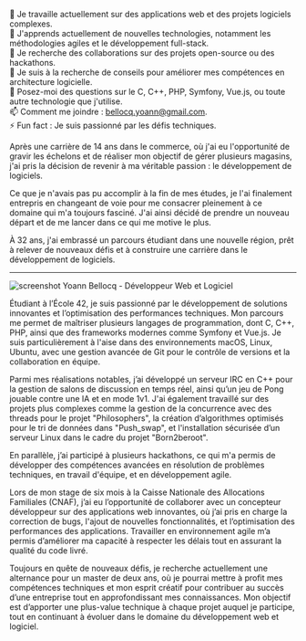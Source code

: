 🔭 Je travaille actuellement sur des applications web et des projets logiciels complexes. </br>
🌱 J'apprends actuellement de nouvelles technologies, notamment les méthodologies agiles et le développement full-stack.</br>
👯 Je recherche des collaborations sur des projets open-source ou des hackathons.</br>
🤔 Je suis à la recherche de conseils pour améliorer mes compétences en architecture logicielle.</br>
💬 Posez-moi des questions sur le C, C++, PHP, Symfony, Vue.js, ou toute autre technologie que j'utilise.</br>
📫 Comment me joindre : [bellocq.yoann@gmail.com](mailto:bellocq.yoann@gmail.com).</br>
⚡ Fun fact : Je suis passionné par les défis techniques.</br>

Après une carrière de 14 ans dans le commerce, où j'ai eu l'opportunité de gravir les échelons et de réaliser mon objectif de gérer plusieurs magasins, j'ai pris la décision de revenir à ma véritable passion : le développement de logiciels.

Ce que je n'avais pas pu accomplir à la fin de mes études, je l'ai finalement entrepris en changeant de voie pour me consacrer pleinement à ce domaine qui m'a toujours fasciné. J'ai ainsi décidé de prendre un nouveau départ et de me lancer dans ce qui me motive le plus.

À 32 ans, j'ai embrassé un parcours étudiant dans une nouvelle région, prêt à relever de nouveaux défis et à construire une carrière dans le développement de logiciels.

-----------------------------------------------
![screenshot](MySQL.svg.png)
Yoann Bellocq - Développeur Web et Logiciel

Étudiant à l’École 42, je suis passionné par le développement de solutions innovantes et l’optimisation des performances techniques. Mon parcours me permet de maîtriser plusieurs langages de programmation, dont C, C++, PHP, ainsi que des frameworks modernes comme Symfony et Vue.js. Je suis particulièrement à l'aise dans des environnements macOS, Linux, Ubuntu, avec une gestion avancée de Git pour le contrôle de versions et la collaboration en équipe.

Parmi mes réalisations notables, j’ai développé un serveur IRC en C++ pour la gestion de salons de discussion en temps réel, ainsi qu’un jeu de Pong jouable contre une IA et en mode 1v1. J'ai également travaillé sur des projets plus complexes comme la gestion de la concurrence avec des threads pour le projet "Philosophers", la création d’algorithmes optimisés pour le tri de données dans "Push_swap", et l'installation sécurisée d’un serveur Linux dans le cadre du projet "Born2beroot".

En parallèle, j’ai participé à plusieurs hackathons, ce qui m'a permis de développer des compétences avancées en résolution de problèmes techniques, en travail d'équipe, et en développement agile.

Lors de mon stage de six mois à la Caisse Nationale des Allocations Familiales (CNAF), j’ai eu l’opportunité de collaborer avec un concepteur développeur sur des applications web innovantes, où j’ai pris en charge la correction de bugs, l'ajout de nouvelles fonctionnalités, et l’optimisation des performances des applications. Travailler en environnement agile m’a permis d’améliorer ma capacité à respecter les délais tout en assurant la qualité du code livré.

Toujours en quête de nouveaux défis, je recherche actuellement une alternance pour un master de deux ans, où je pourrai mettre à profit mes compétences techniques et mon esprit créatif pour contribuer au succès d’une entreprise tout en approfondissant mes connaissances. Mon objectif est d’apporter une plus-value technique à chaque projet auquel je participe, tout en continuant à évoluer dans le domaine du développement web et logiciel.

